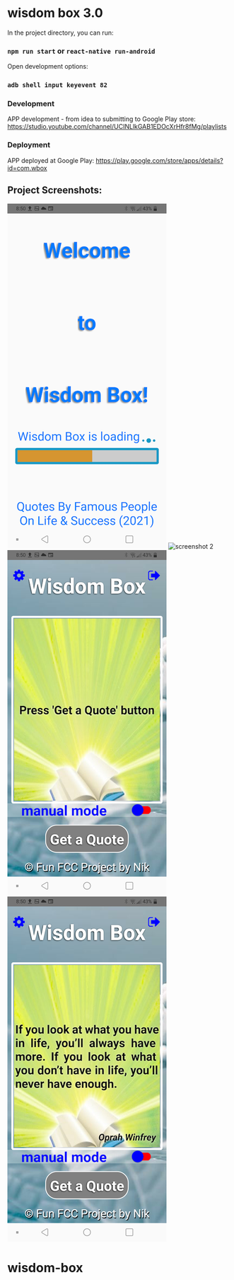 # wisdom box 3.0

In the project directory, you can run:

### `npm run start` or `react-native run-android`

Open development options:
### `adb shell input keyevent 82`

### Development

APP development - from idea to submitting to Google Play store: https://studio.youtube.com/channel/UCINLlkGAB1EDOcXrHfr8fMg/playlists

### Deployment

APP deployed at Google Play: https://play.google.com/store/apps/details?id=com.wbox

## Project Screenshots:
![screenshot 1](screenshots/welcomepage.png "project screenshot")
![screenshot 2](screenshots/settings.png "project screenshot")
![screenshot 3](screenshots/mainapppageone.png "project screenshot")
![screenshot 3](screenshots/mainapppagetwo.png "project screenshot")
# wisdom-box
